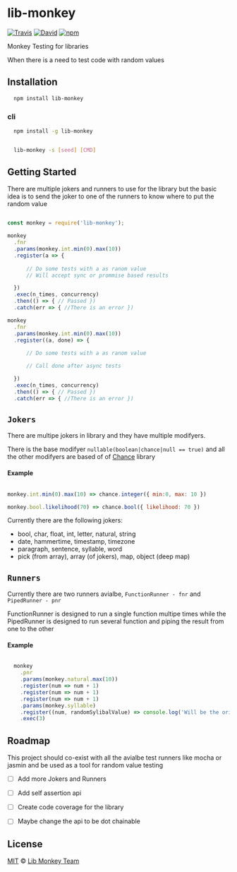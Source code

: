 # lib-monkey

[![Travis](https://img.shields.io/travis/lib-monkey/lib-monkey.svg)](https://travis-ci.org/lib-monkey/lib-monkey) [![David](https://img.shields.io/david/lib-monkey/lib-monkey.svg)](https://david-dm.org/lib-monkey/lib-monkey) [![npm](https://img.shields.io/npm/v/lib-monkey.svg)](https://www.npmjs.com/package/lib-monkey)

Monkey Testing for libraries

When there is a need to test code with random values


## Installation
```bash
  npm install lib-monkey
```

### cli
```bash
  npm install -g lib-monkey


  lib-monkey -s [seed] [CMD]
```




## Getting Started

There are multiple jokers and runners to use for the library but the basic idea is to send the joker to one of the runners to know where to put the random value


```javascript

const monkey = require('lib-monkey');

monkey
  .fnr
  .params(monkey.int.min(0).max(10))
  .register(a => {
      
      // Do some tests with a as ranom value
      // Will accept sync or prommise based results

  })
  .exec(n_times, concurrency)
  .then(() => { // Passed })
  .catch(err => { //There is an error })

monkey
  .fnr
  .params(monkey.int.min(0).max(10))
  .register((a, done) => {
      
      // Do some tests with a as ranom value

      // Call done after async tests

  })
  .exec(n_times, concurrency)
  .then(() => { // Passed })
  .catch(err => { //There is an error })

```

## ```Jokers```

There are multipe jokers in library and they have multiple modifyers.

There is the base modifyer ```nullable(boolean|chance|null == true)``` and all the other modifyers are based of of [Chance][chance] library

#### Example

```javascript

monkey.int.min(0).max(10) => chance.integer({ min:0, max: 10 })

monkey.bool.likelihood(70) => chance.bool({ likelihood: 70 })

```

Currently there are the following jokers:

 - bool, char, float, int, letter, natural, string
 - date, hammertime, timestamp, timezone
 - paragraph, sentence, syllable, word
 - pick (from array), array (of jokers), map, object (deep map)


## ```Runners```

Currently there are two runners avialbe, ```FunctionRunner - fnr``` and ```PipedRunner - pnr```

FunctionRunner is designed to run a single function multipe times while the PipedRunner is designed to run several function and piping the result from one to the other

#### Example

```javascript

  monkey
    .pnr
    .params(monkey.natural.max(10))
    .register(num => num + 1)
    .register(num => num + 1)
    .register(num => num + 1)
    .params(monkey.syllable)
    .register((num, randomSylibalValue) => console.log('Will be the original num + 3', num, randomSylibalValue))
    .exec(3)

```

## Roadmap
This project should co-exist with all the avialbe test runners like mocha or jasmin and be used as a tool for random value testing

- [ ] Add more Jokers and Runners
- [ ] Add self assertion api
- [ ] Create code coverage for the library
- [ ] Maybe change the api to be dot chainable


## License

[MIT][license] © [Lib Monkey Team][author]

[chance]: https://www.npmjs.com/package/chance

[license]: LICENSE

[author]: https://github.com/lib-monkey